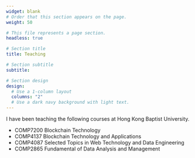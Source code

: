 ```yaml
---
widget: blank
# Order that this section appears on the page.
weight: 50

# This file represents a page section.
headless: true

# Section title
title: Teaching

# Section subtitle
subtitle:

# Section design
design:
  # Use a 1-column layout
  columns: "2"
  # Use a dark navy background with light text.
---
```


I have been teaching the following courses at Hong Kong Baptist University.
- COMP7200 Blockchain Technology
- COMP4137	Blockchain Technology and Applications
- COMP4087 Selected Topics in Web Technology and Data Engineering
- COMP2865 Fundamental of Data Analysis and Management